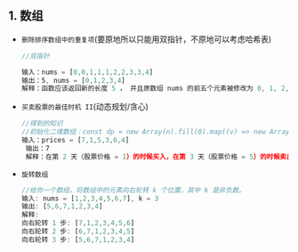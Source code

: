 ## 1. 数组

- `删除排序数组中的重复项`(要原地所以只能用双指针，不原地可以考虑哈希表)

  ```js
  //双指针

  输入：nums = [0,0,1,1,1,2,2,3,3,4]
  输出：5, nums = [0,1,2,3,4]
  解释：函数应该返回新的长度 5 ， 并且原数组 nums 的前五个元素被修改为 0, 1, 2, 3, 4 。不需要考虑数组中超出新长度后面的元素。
  ```

- `买卖股票的最佳时机 II`(动态规划/贪心)

  ```js
  //得到的知识
  //初始化二维数组：const dp = new Array(n).fill(0).map((v) => new Array(2).fill(0));
  输入：prices = [7,1,5,3,6,4]
   输出：7
   解释：在第 2 天（股票价格 = 1）的时候买入，在第 3 天（股票价格 = 5）的时候卖出, 这笔交易所能获得利润 = 5 - 1 = 4 。随后，在第 4 天（股票价格 = 3）的时候买入，在第 5 天（股票价格 = 6）的时候卖出, 这笔交易所能获得利润 = 6 - 3 = 3 ，总利润为 4 + 3 = 7 。
  ```

- `旋转数组`
  ```js
  //给你一个数组，将数组中的元素向右轮转 k 个位置，其中 k 是非负数。
  输入: nums = [1,2,3,4,5,6,7], k = 3
  输出: [5,6,7,1,2,3,4]
  解释:
  向右轮转 1 步: [7,1,2,3,4,5,6]
  向右轮转 2 步: [6,7,1,2,3,4,5]
  向右轮转 3 步: [5,6,7,1,2,3,4]
  ```
